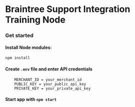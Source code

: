 # Braintree Support Integration Training Node

### Get started

#### Install Node modules:
`npm install`

#### Create `.env` file and enter API credentials
```
	MERCHANT_ID = your_merchant_id
	PUBLIC_KEY = your_public_api_key
	PRIVATE_KEY = your_private_api_key
```

#### Start app with `npm start`
